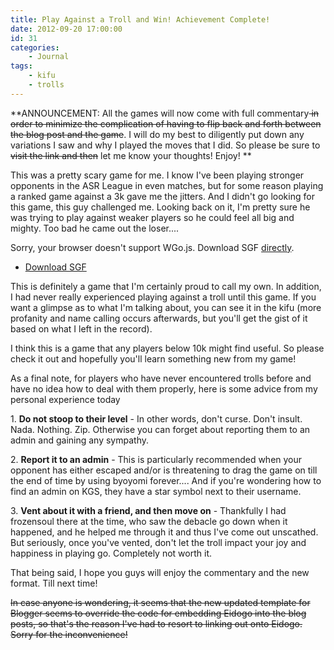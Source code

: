 ```yaml
---
title: Play Against a Troll and Win! Achievement Complete!
date: 2012-09-20 17:00:00
id: 31
categories:
	- Journal
tags:
	- kifu
	- trolls
---
```


**ANNOUNCEMENT: All the games will now come with full commentary<del> in order to minimize the complication of having to flip back and forth between the blog post and the game</del>. I will do my best to diligently put down any variations I saw and why I played the moves that I did. So please be sure to <del>visit the link and then</del> let me know your thoughts! Enjoy! **

This was a pretty scary game for me. I know I've been playing stronger opponents in the ASR League in even matches, but for some reason playing a ranked game against a 3k gave me the jitters. And I didn't go looking for this game, this guy challenged me. Looking back on it, I'm pretty sure he was trying to play against weaker players so he could feel all big and mighty. Too bad he came out the loser....

<!--more-->

<article>
	<section data-wgo="/kifu/2012/2012.09.20-Play-Against-a-Troll.sgf" data-wgo-enablewheel="false" style="width: 100%">
	  <p>Sorry, your browser doesn't support WGo.js. Download SGF <a href="/kifu/2012/2012.09.20-Play-Against-a-Troll.sgf">directly</a>.</p>
	</section>
	<div><ul><li><a href="/kifu/2012/2012.09.20-Play-Against-a-Troll.sgf">Download SGF</a></li></ul></div>
</article>

This is definitely a game that I'm certainly proud to call my own. In addition, I had never really experienced playing against a troll until this game. If you want a glimpse as to what I'm talking about, you can see it in the kifu (more profanity and name calling occurs afterwards, but you'll get the gist of it based on what I left in the record).

I think this is a game that any players below 10k might find useful. So please check it out and hopefully you'll learn something new from my game!

As a final note, for players who have never encountered trolls before and have no idea how to deal with them properly, here is some advice from my personal experience today

1\. **Do not stoop to their level** - In other words, don't curse. Don't insult. Nada. Nothing. Zip. Otherwise you can forget about reporting them to an admin and gaining any sympathy.

2\. **Report it to an admin** - This is particularly recommended when your opponent has either escaped and/or is threatening to drag the game on till the end of time by using byoyomi forever.... And if you're wondering how to find an admin on KGS, they have a star symbol next to their username.

3\. **Vent about it with a friend, and then move on** - Thankfully I had frozensoul there at the time, who saw the debacle go down when it happened, and he helped me through it and thus I've come out unscathed. But seriously, once you've vented, don't let the troll impact your joy and happiness in playing go. Completely not worth it.

That being said, I hope you guys will enjoy the commentary and the new format. Till next time!

<del>In case anyone is wondering, it seems that the new updated template for Blogger seems to override the code for embedding Eidogo into the blog posts, so that's the reason I've had to resort to linking out onto Eidogo. Sorry for the inconvenience!</del>